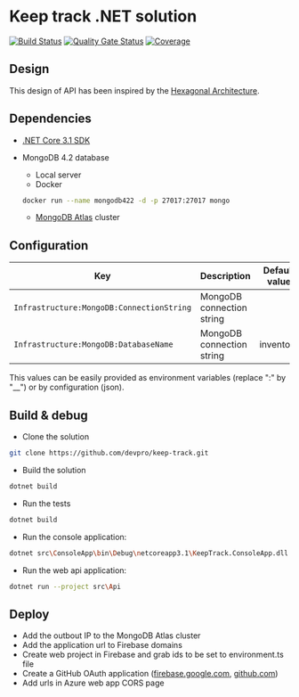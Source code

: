 ﻿# Keep track .NET solution

[![Build Status](https://dev.azure.com/devprofr/open-source/_apis/build/status/keeptrack-ci?branchName=master)](https://dev.azure.com/devprofr/open-source/_build/latest?definitionId=26&branchName=master)
[![Quality Gate Status](https://sonarcloud.io/api/project_badges/measure?project=devpro.keep-track&metric=alert_status)](https://sonarcloud.io/dashboard?id=devpro.keep-track)
[![Coverage](https://sonarcloud.io/api/project_badges/measure?project=devpro.keep-track&metric=coverage)](https://sonarcloud.io/dashboard?id=devpro.keep-track)

## Design

This design of API has been inspired by the [Hexagonal Architecture](https://blog.octo.com/en/hexagonal-architecture-three-principles-and-an-implementation-example/).

## Dependencies

- [.NET Core 3.1 SDK](dot.net)
- MongoDB 4.2 database
  - Local server
  - Docker

  ```bash
  docker run --name mongodb422 -d -p 27017:27017 mongo
  ```

  - [MongoDB Atlas](https://cloud.mongodb.com/) cluster

## Configuration

Key | Description | Default value
--- | ----------- | -------------
`Infrastructure:MongoDB:ConnectionString` | MongoDB connection string |
`Infrastructure:MongoDB:DatabaseName` | MongoDB connection string | inventory

This values can be easily provided as environment variables (replace ":" by "__") or by configuration (json).

## Build & debug

- Clone the solution

```bash
git clone https://github.com/devpro/keep-track.git
```

- Build the solution

```bash
dotnet build
```

- Run the tests

```bash
dotnet build
```

- Run the console application:

```bash
dotnet src\ConsoleApp\bin\Debug\netcoreapp3.1\KeepTrack.ConsoleApp.dll -a CarDemo
```

- Run the web api application:

```bash
dotnet run --project src\Api
```

## Deploy

- Add the outbout IP to the MongoDB Atlas cluster
- Add the application url to Firebase domains
- Create web project in Firebase and grab ids to be set to environment.ts file
- Create a GitHub OAuth application ([firebase.google.com](https://firebase.google.com/docs/auth/web/github-auth), [github.com](https://github.com/settings/applications/new))
- Add urls in Azure web app CORS page
